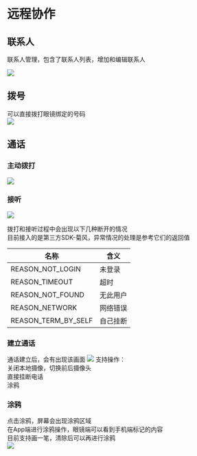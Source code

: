 # 远程协作
## 联系人
联系人管理，包含了联系人列表，增加和编辑联系人  

![](images/ra_contact.png)

## 拨号
可以直接拨打眼镜绑定的号码   
![](images/ra_dial.png)

## 通话
### 主动拨打
![](images/ra_call.png)

### 接听
![](images/ra_call_receive.png)

拨打和接听过程中会出现以下几种断开的情况    
目前接入的是第三方SDK-菊风，异常情况的处理是参考它们的返回值

|名称|含义|
|---|---|
|REASON_NOT_LOGIN|未登录
|REASON_TIMEOUT|超时
|REASON_NOT_FOUND|无此用户
|REASON_NETWORK|网络错误
|REASON_TERM_BY_SELF|自己挂断

### 建立通话
通话建立后，会有出现该画面
![](images/ra_preview.png)
支持操作：   
关闭本地摄像，切换前后摄像头     
直接挂断电话   
涂鸦  

### 涂鸦
点击涂鸦，屏幕会出现涂鸦区域  
在App端进行涂鸦操作，眼镜端可以看到手机端标记的内容    
目前支持画一笔，清除后可以再进行涂鸦  
![](images/ra_preview_doodle.png)



